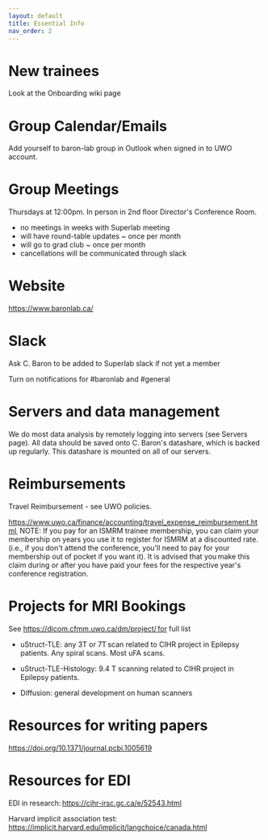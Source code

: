 ```yaml
---
layout: default
title: Essential Info
nav_order: 2
---
```


# New trainees
Look at the Onboarding wiki page

# Group Calendar/Emails
Add yourself to baron-lab group in Outlook when signed in to UWO account.

# Group Meetings 

Thursdays at 12:00pm. In person in 2nd floor Director's Conference Room. 
- no meetings in weeks with Superlab meeting
- will have round-table updates ~ once per month
- will go to grad club ~ once per month
- cancellations will be communicated through slack 

# Website 
https://www.baronlab.ca/

# Slack
Ask C. Baron to be added to Superlab slack if not yet a member

Turn on notifications for #baronlab and #general

# Servers and data management
We do most data analysis by remotely logging into servers (see Servers page). All data should be saved onto C. Baron's datashare, which is backed up regularly. This datashare is mounted on all of our servers.

# Reimbursements 

Travel Reimbursement - see UWO policies.           

 https://www.uwo.ca/finance/accounting/travel_expense_reimbursement.html  NOTE: If you pay for an ISMRM trainee membership, you can claim your membership on years you use it to register for ISMRM at a discounted rate. (i.e., if you don't attend the conference, you'll need to pay for your membership out of pocket if you want it). It is advised that you make this claim during or after you have paid your fees for the respective year's conference registration.  

# Projects for MRI Bookings 

See https://dicom.cfmm.uwo.ca/dm/project/ for full list 

- uStruct-TLE: any 3T or 7T scan related to CIHR project in Epilepsy patients. Any spiral scans. Most uFA scans. 

- uStruct-TLE-Histology: 9.4 T scanning related to CIHR project in Epilepsy patients. 

- Diffusion: general development on human scanners 

# Resources for writing papers 

https://doi.org/10.1371/journal.pcbi.1005619 

# Resources for EDI 

EDI in research: https://cihr-irsc.gc.ca/e/52543.html 

Harvard implicit association test: https://implicit.harvard.edu/implicit/langchoice/canada.html 
